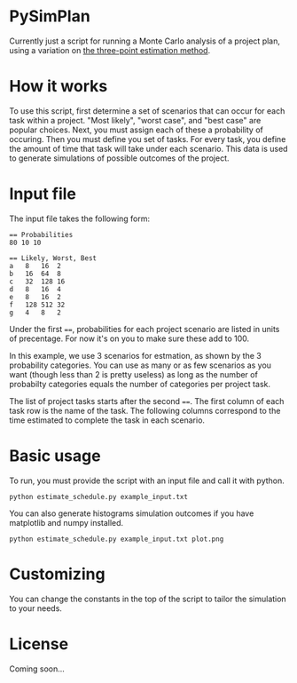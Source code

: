 # PySimPlan

Currently just a script for running a Monte Carlo analysis of a project plan, using a variation on [the three-point estimation method](http://en.wikipedia.org/wiki/Three-point_estimation).

# How it works

To use this script, first determine a set of scenarios that can occur for each task within a project.  "Most likely", "worst case", and "best case" are popular choices.  Next, you must assign each of these a probability of occuring.
Then you must define you set of tasks.  For every task, you define the amount of time that task will take under each scenario.
This data is used to generate simulations of possible outcomes of the project.

# Input file

The input file takes the following form:

    == Probabilities
    80 10 10

    == Likely, Worst, Best
    a	8	16	2
    b	16	64	8
    c	32	128	16
    d	8	16	4
    e	8	16	2
    f	128	512	32
    g	4	8	2


Under the first `==`, probabilities for each project scenario are listed in units of precentage.  For now it's on you to make sure these add to 100.
    
In this example, we use 3 scenarios for estmation, as shown by the 3 probability categories.  You can use as many or as few scenarios as you want (though less than 2 is pretty useless) as long as the number of probabilty categories equals the number of categories per project task. 

The list of project tasks starts after the second `==`.  The first column of each task row is the name of the task.  The following columns correspond to the time estimated to complete the task in each scenario.

# Basic usage

To run, you must provide the script with an input file and call it with python.

    python estimate_schedule.py example_input.txt

You can also generate histograms simulation outcomes if you have matplotlib and numpy installed.

    python estimate_schedule.py example_input.txt plot.png
    
# Customizing

You can change the constants in the top of the script to tailor the simulation to your needs.

# License

Coming soon...